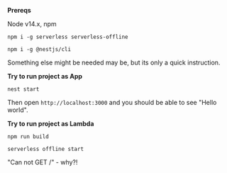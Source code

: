 **Prereqs**

Node v14.x, npm

`npm i -g serverless serverless-offline`

`npm i -g @nestjs/cli`

Something else might be needed may be, but its only a quick instruction.

**Try to run project as App**

`nest start`

Then open `http://localhost:3000` and you should be able to see "Hello world".

**Try to run project as Lambda**

`npm run build`

`serverless offline start`

"Can not GET /" - why?!
